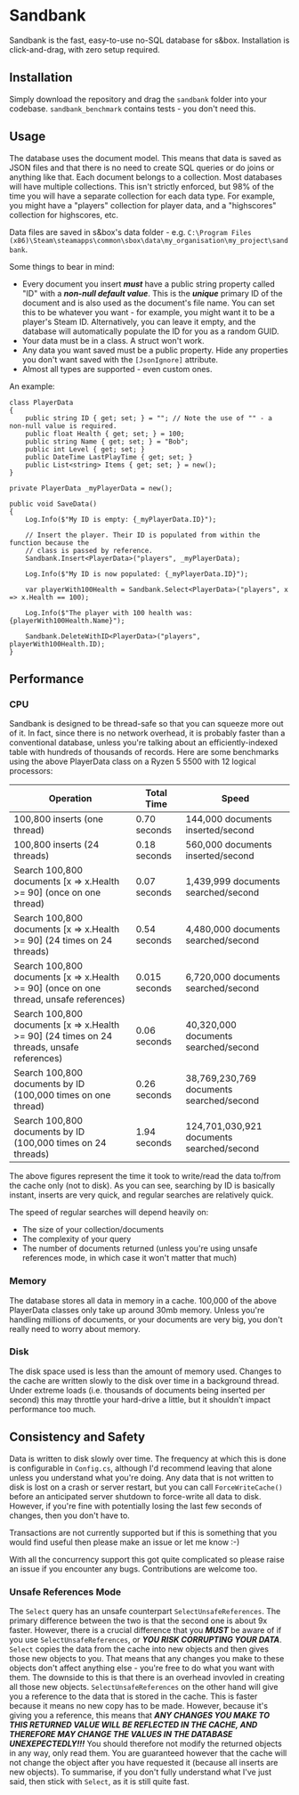 # Sandbank

Sandbank is the fast, easy-to-use no-SQL database for s&amp;box. Installation is click-and-drag, with zero setup required.

## Installation

Simply download the repository and drag the `sandbank` folder into your codebase. `sandbank_benchmark` contains tests - you don't need this.

## Usage

The database uses the document model. This means that data is saved as JSON files and that there is no need to create SQL queries or do joins or anything like that. Each document belongs to a collection. Most databases will have multiple collections. This isn't strictly enforced, but 98% of the time you will have a separate collection for each data type. For example, you might have a "players" collection for player data, and a "highscores" collection for highscores, etc.

Data files are saved in s&box's data folder - e.g. `C:\Program Files (x86)\Steam\steamapps\common\sbox\data\my_organisation\my_project\sandbank`.

Some things to bear in mind:
- Every document you insert _**must**_ have a public string property called "ID" with a _**non-null default value**_. This is the _**unique**_ primary ID of the document and is also used as the document's file name. You can set this to be whatever you want - for example, you might want it to be a player's Steam ID. Alternatively, you can leave it empty, and the database will automatically populate the ID for you as a random GUID.
- Your data must be in a class. A struct won't work.
- Any data you want saved must be a public property. Hide any properties you don't want saved with the `[JsonIgnore]` attribute.
- Almost all types are supported - even custom ones.

An example:

```
class PlayerData
{
	public string ID { get; set; } = ""; // Note the use of "" - a non-null value is required.
	public float Health { get; set; } = 100;
	public string Name { get; set; } = "Bob";
	public int Level { get; set; }
	public DateTime LastPlayTime { get; set; }
	public List<string> Items { get; set; } = new();
}
```

```
private PlayerData _myPlayerData = new();

public void SaveData()
{
	Log.Info($"My ID is empty: {_myPlayerData.ID}");

	// Insert the player. Their ID is populated from within the function because the
	// class is passed by reference.
	Sandbank.Insert<PlayerData>("players", _myPlayerData);

	Log.Info($"My ID is now populated: {_myPlayerData.ID}");

	var playerWith100Health = Sandbank.Select<PlayerData>("players", x => x.Health == 100);

	Log.Info($"The player with 100 health was: {playerWith100Health.Name}");

	Sandbank.DeleteWithID<PlayerData>("players", playerWith100Health.ID);
}
```

## Performance

### CPU

Sandbank is designed to be thread-safe so that you can squeeze more out of it. In fact, since there is no network overhead, it is probably faster than a conventional database, unless you're talking about an efficiently-indexed table with hundreds of thousands of records. Here are some benchmarks using the above PlayerData class on a Ryzen 5 5500 with 12 logical processors:

| Operation                                                                                  | Total Time    | Speed   |
|--------------------------------------------------------------------------------------------|---------------|------------------|
| 100,800 inserts (one thread)                                                               | 0.70 seconds  | 144,000 documents inserted/second |
| 100,800 inserts (24 threads)                                                               | 0.18 seconds  | 560,000 documents inserted/second |
| Search 100,800 documents [x => x.Health >= 90] (once on one thread)                        | 0.07 seconds  | 1,439,999 documents searched/second |
| Search 100,800 documents [x => x.Health >= 90] (24 times on 24 threads)                    | 0.54 seconds  | 4,480,000 documents searched/second |
| Search 100,800 documents [x => x.Health >= 90] (once on one thread, unsafe references)     | 0.015 seconds | 6,720,000 documents searched/second |
| Search 100,800 documents [x => x.Health >= 90] (24 times on 24 threads, unsafe references) | 0.06 seconds  | 40,320,000 documents searched/second |
| Search 100,800 documents by ID (100,000 times on one thread)                               | 0.26 seconds  | 38,769,230,769 documents searched/second |
| Search 100,800 documents by ID (100,000 times on 24 threads)                               | 1.94 seconds  | 124,701,030,921 documents searched/second |


The above figures represent the time it took to write/read the data to/from the cache only (not to disk). As you can see, searching by ID is basically instant, inserts are very quick, and regular searches are relatively quick.

The speed of regular searches will depend heavily on:
- The size of your collection/documents
- The complexity of your query
- The number of documents returned (unless you're using unsafe references mode, in which case it won't matter that much)

### Memory

The database stores all data in memory in a cache. 100,000 of the above PlayerData classes only take up around 30mb memory. Unless you're handling millions of documents, or your documents are very big, you don't really need to worry about memory.

### Disk

The disk space used is less than the amount of memory used. Changes to the cache are written slowly to the disk over time in a background thread. Under extreme loads (i.e. thousands of documents being inserted per second) this may throttle your hard-drive a little, but it shouldn't impact performance too much.

## Consistency and Safety

Data is written to disk slowly over time. The frequency at which this is done is configurable in `Config.cs`, although I'd recommend leaving that alone unless you understand what you're doing. Any data that is not written to disk is lost on a crash or server restart, but you can call `ForceWriteCache()` before an anticipated server shutdown to force-write all data to disk. However, if you're fine with potentially losing the last few seconds of changes, then you don't have to.

Transactions are not currently supported but if this is something that you would find useful then please make an issue or let me know :-)

With all the concurrency support this got quite complicated so please raise an issue if you encounter any bugs. Contributions are welcome too.

### Unsafe References Mode

The `Select` query has an unsafe counterpart `SelectUnsafeReferences`. The primary difference between the two is that the second one is about 9x faster. However, there is a crucial difference that you _**MUST**_ be aware of if you use `SelectUnsafeReferences`, or _**YOU RISK CORRUPTING YOUR DATA**_. `Select` copies the data from the cache into new objects and then gives those new objects to you. That means that any changes you make to these objects don't affect anything else - you're free to do what you want with them. The downside to this is that there is an overhead invovled in creating all those new objects. `SelectUnsafeReferences` on the other hand will give you a reference to the data that is stored in the cache. This is faster because it means no new copy has to be made. However, because it's giving you a reference, this means that _**ANY CHANGES YOU MAKE TO THIS RETURNED VALUE WILL BE REFLECTED IN THE CACHE, AND THEREFORE MAY CHANGE THE VALUES IN THE DATABASE UNEXEPECTEDLY!!!**_ You should therefore not modify the returned objects in any way, only read them. You are guaranteed however that the cache will not change the object after you have requested it (because all inserts are new objects). To summarise, if you don't fully understand what I've just said, then stick with `Select`, as it is still quite fast. 


